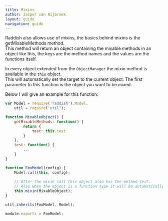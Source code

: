 ```yaml
---
title: Mixins
author: Jasper van Rijbroek
layout: guide
navigation: guide
---
```


Raddish also allows use of mixins, the basics behind mixins is the getMixableMethods method.  
This method will return an object containing the mixable methods in an object like this, the keys are the method names and the values are the functions itself.

In every object extended from the ```ObjectManager``` the mixin method is available in the ```this``` object.  
This will automatically set the target to the current object. The first parameter to this function is the object you want to be mixed.

Below I will give an example for this function:

```javascript
var Model = require('raddish').Model,
    util = require('util');

function MixableObject() {
    getMixableMethods: function() {
        return {
            test: this.test
        }
    },
    test: function() {
        ...
    }
}

function FooModel(config) {
    Model.call(this, config);
    
    // After the mixin call this object also has the method test.
    // Also when the object is a function type it will be automatically created.
    this.mixin(MixableObject);
}

util.inherits(FooModel, Model);

module.exports = FooModel;
```